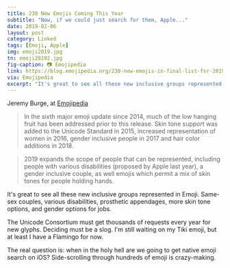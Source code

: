 ```yaml
---
title: 230 New Emojis Coming This Year
subtitle: "Now, if we could just search for them, Apple..."
date: 2019-02-06
layout: post
category: Linked
tags: [Emoji, Apple]
img: emoji2019.jpg
tn: emoji20192.jpg
fig-caption: 📷 Emojipedia
link: https://blog.emojipedia.org/230-new-emojis-in-final-list-for-2019
via: Emojipedia
excerpt: "It's great to see all these new inclusive groups represented in Emoji. Same-sex couples, various disabilities, prosthetic appendages, more skin tone options, and gender options for jobs."
---
```


Jeremy Burge, at [Emojipedia][1]

> In the sixth major emoji update since 2014, much of the low hanging fruit has been addressed prior to this release. Skin tone support was added to the Unicode Standard in 2015, increased representation of women in 2016, gender inclusive people in 2017 and hair color additions in 2018.

> 2019 expands the scope of people that can be represented, including people with various disabilities (proposed by Apple last year), a gender inclusive couple, as well emojis which permit a mix of skin tones for people holding hands.

It's great to see all these new inclusive groups represented in Emoji. Same-sex couples, various disabilities, prosthetic appendages, more skin tone options, and gender options for jobs. 

The Unicode Consortium must get thousands of requests every year for new glyphs. Deciding must be a slog. I'm still waiting on my Tiki emoji, but at least I have a Flamingo for now.

The real question is: when in the holy hell are we going to get native emoji search on iOS? Side-scrolling through hundreds of emoji is crazy-making.

<!-- REFS -->
[1]:	https://blog.emojipedia.org/230-new-emojis-in-final-list-for-2019/
